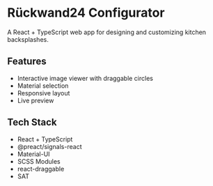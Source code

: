 # Rückwand24 Configurator

A React + TypeScript web app for designing and customizing kitchen backsplashes.

## Features
- Interactive image viewer with draggable circles
- Material selection
- Responsive layout
- Live preview

## Tech Stack
- React + TypeScript
- @preact/signals-react
- Material-UI
- SCSS Modules
- react-draggable
- SAT
